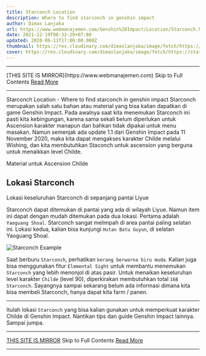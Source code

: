 ```yaml
---
title: Starconch Location
description: Where to find starconch in genshin impact
author: Dimas Lanjaka
url: https://www.webmanajemen.com/Genshin%20Impact/Location/Starconch.html
date: 2021-12-19T06:32:29+07:00
updated: 2020-06-11T17:00:00.000Z
thumbnail: https://res.cloudinary.com/dimaslanjaka/image/fetch/https://static.wikia.nocookie.net/gensin-impact/images/4/46/Item_Starconch.png/revision/latest
cover: https://res.cloudinary.com/dimaslanjaka/image/fetch/https://static.wikia.nocookie.net/gensin-impact/images/4/46/Item_Starconch.png/revision/latest
---
```


<hr/> [THIS SITE IS MIRROR](https://www.webmanajemen.com) Skip to Full Contents <a href="https://www.webmanajemen.com/Genshin%20Impact/Location/Starconch.html" rel="follow" class="button" id="read-more">Read More</a> <hr/> Starconch Location - Where to find starconch in genshin impact Starconch merupakan salah satu bahan atau material yang bisa kalian dapatkan di game Genshin Impact. Pada awalnya saat kita menemukan Starconch ini pasti kita kebingungan, karena sama sekali belum diperlukan untuk Ascension karakter manapun dan bahkan tidak dipakai untuk menu masakan. Namun semenjak ada update 1.1 dari Genshin Impact pada 11 November 2020, maka kita dapat mengakses karakter Childe melalui Wishing, dan kita membutuhkan Staconch untuk ascension yang berguna untuk menaikkan level Childe.



  
  
  Material untuk Ascension Childe



## Lokasi Starconch


  
  Lokasi keseluruhan Starconch di sepanjang pantai Liyue


Starconch dapat ditemukan di pantai yang ada di wilayah Liyue. Namun item ini dapat dengan mudah ditemukan pada dua lokasi. Pertama adalah `Yaoguang Shoal`. Starconch sangat melimpah di area pantai paling selatan ini. Lokasi kedua, kalian bisa kunjungi `Hutan Batu Guyun`, di selatan Yaoguang Shoal.

![Starconch Example](https://res.cloudinary.com/dimaslanjaka/image/fetch/https://gamefever.co.id/wp-content/uploads/2020/11/GFID_GenshinImpactStarconch-1-1024x576.jpg)

Saat berburu `Starconch`, perhatikan `kerang berwarna biru muda`. Kalian juga bisa menggunakan fitur `Elemental Sight` untuk membantu menemukan `Starconch` yang lebih menonjol di atas pasir. Untuk menaikan keseluruhan level karakter `Childe` (level 90), diperkirakan membutuhkan total `168 Starconch`. Sayangnya sampai sekarang belum ada informasi dimana kita bisa membeli Starconch, hanya dapat kita farm / panen.

---

Itulah lokasi `Starconch` yang bisa kalian gunakan untuk memperkuat karakter Childe di Genshin Impact. Nantikan tips dan guide Genshin Impact lainnya. Sampai jumpa. <hr/> [THIS SITE IS MIRROR](https://www.webmanajemen.com) Skip to Full Contents <a href="https://www.webmanajemen.com/Genshin%20Impact/Location/Starconch.html" rel="follow" class="button" id="read-more">Read More</a> <hr/>
